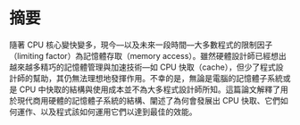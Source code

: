 # 摘要

隨著 CPU 核心變快變多，現今––以及未來一段時間––大多數程式的限制因子（limiting factor）為記憶體存取（memory access）。雖然硬體設計師已經想出越來越多精巧的記憶體管理與加速技術––如 CPU 快取（cache），但少了程式設計師的幫助，其仍無法理想地發揮作用。不幸的是，無論是電腦的記憶體子系統或是 CPU 中快取的結構與使用成本並不為大多程式設計師所知。這篇論文解釋了用於現代商用硬體的記憶體子系統的結構、闡述了為何會發展出 CPU 快取、它們如何運作、以及程式該如何運用它們以達到最佳的效能。

